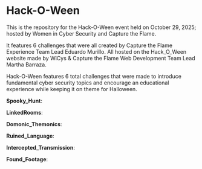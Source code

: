 # Hack-O-Ween

This is the repository for the Hack-O-Ween event held on October 29, 2025; hosted by 
Women in Cyber Security and Capture the Flame. 

It features 6 challenges that were all created by Capture the Flame 
Experience Team Lead Eduardo Murillo. All hosted on the Hack_O_Ween
website made by WiCys & Capture the Flame Web Development Team Lead Martha Barraza. 

Hack-O-Ween features 6 total challenges that were made to introduce fundamental cyber security topics and encourage an educational experience while keeping it on theme for Halloween. 

**Spooky_Hunt**:

**LinkedRooms**:

**Domonic_Themonics**:

**Ruined_Language**:

**Intercepted_Transmission**:

**Found_Footage**: